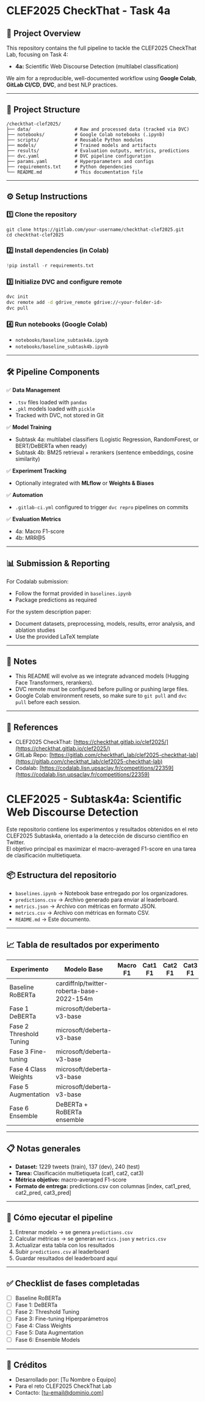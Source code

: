 
# CLEF2025 CheckThat - Task 4a 

## 🏁 Project Overview

This repository contains the full pipeline to tackle the CLEF2025 CheckThat Lab, focusing on Task 4:

* **4a:** Scientific Web Discourse Detection (multilabel classification)

We aim for a reproducible, well-documented workflow using **Google Colab**, **GitLab CI/CD**, **DVC**, and best NLP practices.

---

## 📂 Project Structure

```
/checkthat-clef2025/
├── data/                # Raw and processed data (tracked via DVC)
├── notebooks/           # Google Colab notebooks (.ipynb)
├── scripts/             # Reusable Python modules
├── models/              # Trained models and artifacts
├── results/             # Evaluation outputs, metrics, predictions
├── dvc.yaml             # DVC pipeline configuration
├── params.yaml          # Hyperparameters and configs
├── requirements.txt     # Python dependencies
└── README.md            # This documentation file
```

---

## ⚙️ Setup Instructions

### 1️⃣ Clone the repository

```
git clone https://gitlab.com/your-username/checkthat-clef2025.git
cd checkthat-clef2025
```

### 2️⃣ Install dependencies (in Colab)

```python
!pip install -r requirements.txt
```

### 3️⃣ Initialize DVC and configure remote

```bash
dvc init
dvc remote add -d gdrive_remote gdrive://<your-folder-id>
dvc pull
```

### 4️⃣ Run notebooks (Google Colab)

* `notebooks/baseline_subtask4a.ipynb`
* `notebooks/baseline_subtask4b.ipynb`

---

## 🛠 Pipeline Components

✅ **Data Management**

* `.tsv` files loaded with `pandas`
* `.pkl` models loaded with `pickle`
* Tracked with DVC, not stored in Git

✅ **Model Training**

* Subtask 4a: multilabel classifiers (Logistic Regression, RandomForest, or BERT/DeBERTa when ready)
* Subtask 4b: BM25 retrieval + rerankers (sentence embeddings, cosine similarity)

✅ **Experiment Tracking**

* Optionally integrated with **MLflow** or **Weights & Biases**

✅ **Automation**

* `.gitlab-ci.yml` configured to trigger `dvc repro` pipelines on commits

✅ **Evaluation Metrics**

* 4a: Macro F1-score
* 4b: MRR\@5

---

## 📊 Submission & Reporting

For Codalab submission:

* Follow the format provided in `baselines.ipynb`
* Package predictions as required

For the system description paper:

* Document datasets, preprocessing, models, results, error analysis, and ablation studies
* Use the provided LaTeX template

---

## 📌 Notes

* This README will evolve as we integrate advanced models (Hugging Face Transformers, rerankers).
* DVC remote must be configured before pulling or pushing large files.
* Google Colab environment resets, so make sure to `git pull` and `dvc pull` before each session.

---

## 🔗 References

* CLEF2025 CheckThat: [https://checkthat.gitlab.io/clef2025/](https://checkthat.gitlab.io/clef2025/)
* GitLab Repo: [https://gitlab.com/checkthat\_lab/clef2025-checkthat-lab](https://gitlab.com/checkthat_lab/clef2025-checkthat-lab)
* Codalab: [https://codalab.lisn.upsaclay.fr/competitions/22359](https://codalab.lisn.upsaclay.fr/competitions/22359)







# CLEF2025 - Subtask4a: Scientific Web Discourse Detection

Este repositorio contiene los experimentos y resultados obtenidos en el reto CLEF2025 Subtask4a, orientado a la detección de discurso científico en Twitter.  
El objetivo principal es maximizar el macro-averaged F1-score en una tarea de clasificación multietiqueta.

## 📦 Estructura del repositorio

- `baselines.ipynb` → Notebook base entregado por los organizadores.
- `predictions.csv` → Archivo generado para enviar al leaderboard.
- `metrics.json` → Archivo con métricas en formato JSON.
- `metrics.csv` → Archivo con métricas en formato CSV.
- `README.md` → Este documento.

---

## 📈 Tabla de resultados por experimento

| Experimento             | Modelo Base                       | Macro F1 | Cat1 F1 | Cat2 F1 | Cat3 F1 | Umbral        | LR    | Épocas | Notas                       |
|-------------------------|-----------------------------------|----------|---------|---------|---------|--------------|-------|--------|-----------------------------|
| Baseline RoBERTa       | cardiffnlp/twitter-roberta-base-2022-154m |          |         |         |         | >0           | 2e-5  | 10     | Baseline original           |
| Fase 1 DeBERTa         | microsoft/deberta-v3-base         |          |         |         |         | >0           | 2e-5  | 10     | Cambio modelo base         |
| Fase 2 Threshold Tuning| microsoft/deberta-v3-base         |          |         |         |         | Optimizado   | 2e-5  | 10     | Ajuste de umbral           |
| Fase 3 Fine-tuning     | microsoft/deberta-v3-base         |          |         |         |         | Optimizado   | 3e-5  | 10     | Ajuste hiperparámetros     |
| Fase 4 Class Weights   | microsoft/deberta-v3-base         |          |         |         |         | Optimizado   | 3e-5  | 10     | Pesos clase minoritaria    |
| Fase 5 Augmentation    | microsoft/deberta-v3-base         |          |         |         |         | Optimizado   | 3e-5  | 10     | Back-translation           |
| Fase 6 Ensemble        | DeBERTa + RoBERTa ensemble       |          |         |         |         | Optimizado   | 3e-5  | 10     | Promedio de modelos        |

---

## 📋 Notas generales

- **Dataset:** 1229 tweets (train), 137 (dev), 240 (test)
- **Tarea:** Clasificación multietiqueta (cat1, cat2, cat3)
- **Métrica objetivo:** macro-averaged F1-score
- **Formato de entrega:** predictions.csv con columnas [index, cat1_pred, cat2_pred, cat3_pred]

---

## 🚀 Cómo ejecutar el pipeline

1. Entrenar modelo → se genera `predictions.csv`  
2. Calcular métricas → se generan `metrics.json` y `metrics.csv`  
3. Actualizar esta tabla con los resultados  
4. Subir `predictions.csv` al leaderboard  
5. Guardar resultados del leaderboard aquí

---

## ✅ Checklist de fases completadas

- [ ] Baseline RoBERTa
- [ ] Fase 1: DeBERTa
- [ ] Fase 2: Threshold Tuning
- [ ] Fase 3: Fine-tuning Hiperparámetros
- [ ] Fase 4: Class Weights
- [ ] Fase 5: Data Augmentation
- [ ] Fase 6: Ensemble Models

---

## 📌 Créditos

- Desarrollado por: [Tu Nombre o Equipo]  
- Para el reto CLEF2025 CheckThat Lab  
- Contacto: [tu-email@dominio.com]

